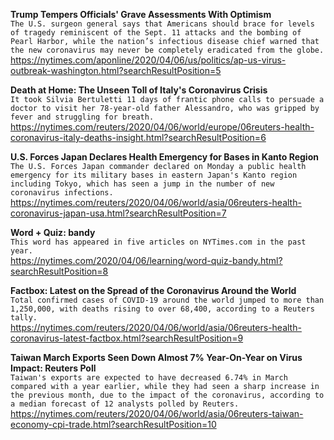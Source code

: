 **Trump Tempers Officials' Grave Assessments With Optimism**\
`The U.S. surgeon general says that Americans should brace for levels of tragedy reminiscent of the Sept. 11 attacks and the bombing of Pearl Harbor, while the nation’s infectious disease chief warned that the new coronavirus may never be completely eradicated from the globe. `\
https://nytimes.com/aponline/2020/04/06/us/politics/ap-us-virus-outbreak-washington.html?searchResultPosition=5

**Death at Home: The Unseen Toll of Italy's Coronavirus Crisis**\
`It took Silvia Bertuletti 11 days of frantic phone calls to persuade a doctor to visit her 78-year-old father Alessandro, who was gripped by fever and struggling for breath.`\
https://nytimes.com/reuters/2020/04/06/world/europe/06reuters-health-coronavirus-italy-deaths-insight.html?searchResultPosition=6

**U.S. Forces Japan Declares Health Emergency for Bases in Kanto Region**\
`The U.S. Forces Japan commander declared on Monday a public health emergency for its military bases in eastern Japan's Kanto region including Tokyo, which has seen a jump in the number of new coronavirus infections.`\
https://nytimes.com/reuters/2020/04/06/world/asia/06reuters-health-coronavirus-japan-usa.html?searchResultPosition=7

**Word + Quiz: bandy**\
`This word has appeared in five articles on NYTimes.com in the past year.`\
https://nytimes.com/2020/04/06/learning/word-quiz-bandy.html?searchResultPosition=8

**Factbox: Latest on the Spread of the Coronavirus Around the World**\
`Total confirmed cases of COVID-19 around the world jumped to more than 1,250,000, with deaths rising to over 68,400, according to a Reuters tally.    `\
https://nytimes.com/reuters/2020/04/06/world/asia/06reuters-health-coronavirus-latest-factbox.html?searchResultPosition=9

**Taiwan March Exports Seen Down Almost 7% Year-On-Year on Virus Impact: Reuters Poll**\
`Taiwan's exports are expected to have decreased 6.74% in March compared with a year earlier, while they had seen a sharp increase in the previous month, due to the impact of the coronavirus, according to a median forecast of 12 analysts polled by Reuters. `\
https://nytimes.com/reuters/2020/04/06/world/asia/06reuters-taiwan-economy-cpi-trade.html?searchResultPosition=10


